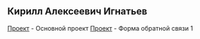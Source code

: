 ## Кирилл Алексеевич Игнатьев
[Проект](https://kpspdk.github.io/webkpspdk.github.io/Project/index.html) - Основной проект
[Проект](https://kpspdk.github.io/webkpspdk.github.io/script/index.html) - Форма обратной связи 1
